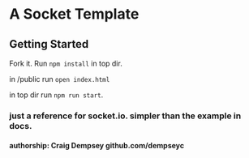 # A Socket Template

## Getting Started

Fork it. Run `npm install` in top dir. 

in /public run `open index.html`

in top dir run `npm run start`.

### just a reference for socket.io.  simpler than the example in docs.

#### authorship: Craig Dempsey github.com/dempseyc
